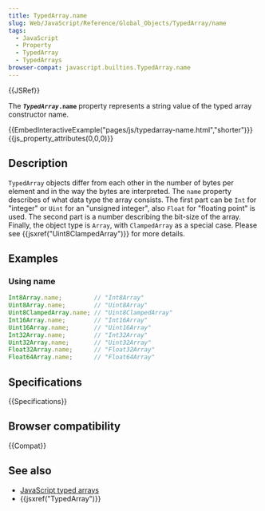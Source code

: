 ```yaml
---
title: TypedArray.name
slug: Web/JavaScript/Reference/Global_Objects/TypedArray/name
tags:
  - JavaScript
  - Property
  - TypedArray
  - TypedArrays
browser-compat: javascript.builtins.TypedArray.name
---
```

{{JSRef}}

The <code><strong><em>TypedArray</em>.name</strong></code> property represents a
string value of the typed array constructor name.

{{EmbedInteractiveExample("pages/js/typedarray-name.html","shorter")}}{{js_property_attributes(0,0,0)}}

## Description

`TypedArray` objects differ from each other in the number of bytes per element
and in the way the bytes are interpreted. The `name` property describes of what
data type the array consists. The first part can be `Int` for "integer" or
`Uint` for an "unsigned integer", also `Float` for "floating point" is used. The
second part is a number describing the bit-size of the array. Finally, the
object type is `Array`, with `ClampedArray` as a special case. Please see
{{jsxref("Uint8ClampedArray")}} for more details.

## Examples

### Using name

```js
Int8Array.name;         // "Int8Array"
Uint8Array.name;        // "Uint8Array"
Uint8ClampedArray.name; // "Uint8ClampedArray"
Int16Array.name;        // "Int16Array"
Uint16Array.name;       // "Uint16Array"
Int32Array.name;        // "Int32Array"
Uint32Array.name;       // "Uint32Array"
Float32Array.name;      // "Float32Array"
Float64Array.name;      // "Float64Array"
```

## Specifications

{{Specifications}}

## Browser compatibility

{{Compat}}

## See also

*   [JavaScript typed arrays](/en-US/docs/Web/JavaScript/Typed_arrays)
*   {{jsxref("TypedArray")}}
